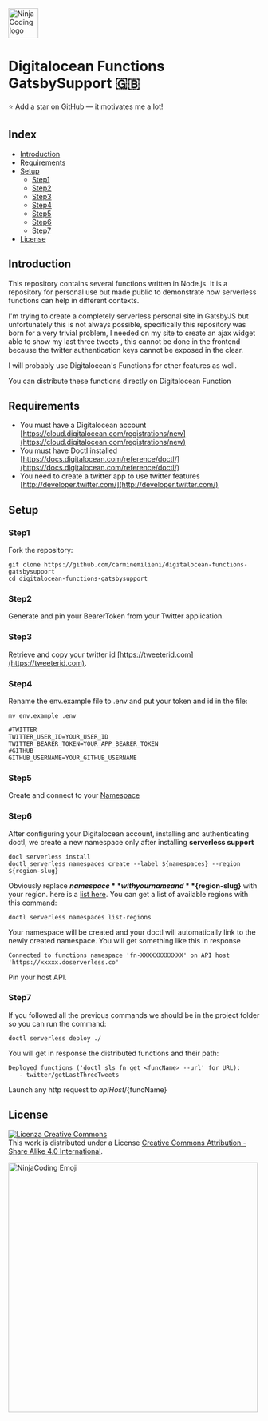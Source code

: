 <a href="https://ninjacoding.it/">
     <img src="https://raw.githubusercontent.com/carminemilieni/ninjacoding-commons/main/ninjacoding-primary-logo.svg" alt="NinjaCoding logo" title="NinjaCoding" height="60" />
</a>

# Digitalocean Functions GatsbySupport 🇬🇧

⭐️ Add a star on GitHub — it motivates me a lot!

## Index

- [Introduction](#Introduction)
- [Requirements](#Requirements)
- [Setup](#Setup)
    - [Step1](#Step1)
    - [Step2](#Step2)
    - [Step3](#Step3)
    - [Step4](#Step4)
    - [Step5](#Step5)
    - [Step6](#Step6)
    - [Step7](#Step7)
- [License](#License)

## Introduction

This repository contains several functions written in Node.js.
It is a repository for personal use but made public to demonstrate how serverless functions can help in different
contexts.

I'm trying to create a completely serverless personal site in GatsbyJS but unfortunately this is not always possible,
specifically this repository was born for a very trivial problem, I needed on my site to create an ajax widget able to
show my last three tweets , this cannot be done in the frontend because the twitter authentication keys cannot be
exposed in the clear.

I will probably use Digitalocean's Functions for other features as well.

You can distribute these functions directly on Digitalocean Function

## Requirements

- You must have a Digitalocean
  account [https://cloud.digitalocean.com/registrations/new](https://cloud.digitalocean.com/registrations/new)
- You must have Doctl
  installed [https://docs.digitalocean.com/reference/doctl/](https://docs.digitalocean.com/reference/doctl/)
- You need to create a twitter app to use twitter
  features [http://developer.twitter.com/](http://developer.twitter.com/)

## Setup

### Step1

Fork the repository:

```shell
git clone https://github.com/carminemilieni/digitalocean-functions-gatsbysupport
cd digitalocean-functions-gatsbysupport
```

### Step2

Generate and pin your BearerToken from your Twitter application.

### Step3

Retrieve and copy your twitter id [https://tweeterid.com](https://tweeterid.com).

### Step4

Rename the env.example file to .env and put your token and id in the file:

`
mv env.example .env
`

```
#TWITTER
TWITTER_USER_ID=YOUR_USER_ID
TWITTER_BEARER_TOKEN=YOUR_APP_BEARER_TOKEN
#GITHUB
GITHUB_USERNAME=YOUR_GITHUB_USERNAME
```

### Step5

Create and connect to your [Namespace](https://docs.digitalocean.com/products/functions/how-to/create-namespaces/)

### Step6

After configuring your Digitalocean account, installing and authenticating doctl, we create a new namespace only after
installing **serverless support**

```shell
docl serverless install
doctl serverless namespaces create --label ${namespaces} --region ${region-slug}
```

Obviously replace **${namespace}** with your name and **${region-slug}** with your region. here is
a [list here](https://docs.digitalocean.com/products/platform/availability-matrix/).
You can get a list of available regions with this command:

```shell
doctl serverless namespaces list-regions
```

Your namespace will be created and your doctl will automatically link to the newly created namespace.
You will get something like this in response

```shell
Connected to functions namespace 'fn-XXXXXXXXXXXX' on API host 'https://xxxxx.doserverless.co'
```

Pin your host API.

### Step7

If you followed all the previous commands we should be in the project folder so you can run the command:

```shell
doctl serverless deploy ./
```

You will get in response the distributed functions and their path:

```shell
Deployed functions ('doctl sls fn get <funcName> --url' for URL):
   - twitter/getLastThreeTweets
```

Launch any http request to ${apiHost}/${funcName}

## License

<a rel="license" href="http://creativecommons.org/licenses/by-sa/4.0/"><img alt="Licenza Creative Commons" style="border-width:0" src="https://i.creativecommons.org/l/by-sa/4.0/88x31.png" /></a><br />
This work is distributed under a License <a rel="license" href="http://creativecommons.org/licenses/by-sa/4.0/">Creative
Commons Attribution - Share Alike 4.0 International</a>.

<a href="https://ninjacoding.it/">
     <img src="https://raw.githubusercontent.com/carminemilieni/ninjacoding-commons/main/emoji-2.png" alt="NinjaCoding Emoji" title="Emoji" height="500" />
</a>